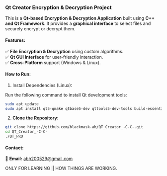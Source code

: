 ### **Qt Creator Encryption & Decryption Project**  

This is a **Qt-based Encryption & Decryption Application** built using **C++ and Qt Framework**. It provides a **graphical interface** to select files and securely encrypt or decrypt them.  

#### **Features:**  
✅ **File Encryption & Decryption** using custom algorithms.  
✅ **Qt GUI Interface** for user-friendly interaction.  
✅ **Cross-Platform** support (Windows & Linux).  

#### **How to Run:**  
1. Install Dependencies (Linux):

Run the following command to install Qt development tools:
 ```bash
sudo apt update
sudo apt install qt5-qmake qtbase5-dev qttools5-dev-tools build-essential
  ```
2. **Clone the Repository:**
   
```bash
git clone https://github.com/blackmask-ah/QT_Creator_-C-C-.git  
cd QT_Creator_-C-C-
./QT_PRO
   ```


#### **Contact:**  
📩 **Email:** abh200529@gmail.com   

ONLY FOR LEARNING || HOW THINGS ARE WORKING.
